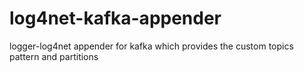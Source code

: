 # log4net-kafka-appender
logger-log4net appender for kafka which provides the custom topics pattern and partitions
